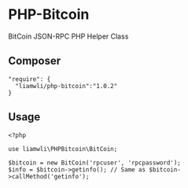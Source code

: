 # PHP-Bitcoin
BitCoin JSON-RPC PHP Helper Class

Composer
---

```
"require": {
  "liamwli/php-bitcoin":"1.0.2"
}
```

Usage
---

```
<?php

use liamwli\PHPBitcoin\BitCoin;

$bitcoin = new BitCoin('rpcuser', 'rpcpassword');
$info = $bitcoin->getinfo(); // Same as $bitcoin->callMethod('getinfo');
```
